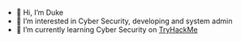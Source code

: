 - 👋 Hi, I’m Duke
- 👀 I’m interested in Cyber Security, developing and system admin
- 🌱 I’m currently learning Cyber Security on [TryHackMe](https://tryhackme.com/p/DUKE)

<!---
Phssthp0k/Phssthp0k is a ✨ special ✨ repository because its `README.md` (this file) appears on your GitHub profile.
You can click the Preview link to take a look at your changes.
--->
